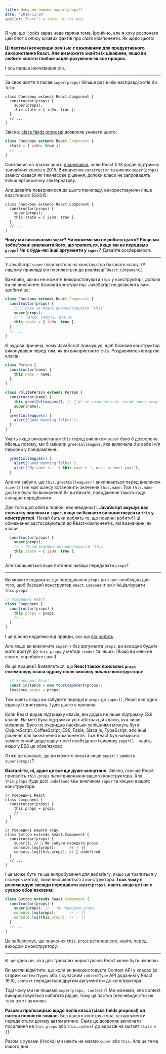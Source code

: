 ```yaml
---
title: Чому ми пишемо super(props)?
date: '2018-11-30'
spoiler: There’s a twist at the end.
---
```



Я чув, що [Hooks](https://reactjs.org/docs/hooks-intro.html) зараз нова гаряча тема. Іронічно, але я хочу розпочати цей блог з опису цікавих фактів про *class* компоненти. Як щодо цього!

**Ці пастки (неочевидні речі) *не є* важливими для продуктивного використання React. Але ви можете знайти їх цікавими, якщо ви любите копати глибше задля розуміння як все працює.**


І ось перша неочевидна річ.

---

За своє життя я писав `super(props)` більше разів ніж насправді хотів би того:

```jsx{3}
class Checkbox extends React.Component {
  constructor(props) {
    super(props);
    this.state = { isOn: true };
  }
  // ...
}
```

Звісно, [class fields proposal](https://github.com/tc39/proposal-class-fields) дозволяє уникати цього:

```jsx
class Checkbox extends React.Component {
  state = { isOn: true };
  // ...
}
```

Синтаксис на зразок цього [планувався](https://reactjs.org/blog/2015/01/27/react-v0.13.0-beta-1.html#es7-property-initializers), коли React 0.13 додав підтримку звичайних класів у 2015. Визначення `constructor` та виклик `super(props)` замислювався як тимчасове рішення, допоки класи не запровадять більш ергономічну альтернативу.

Але давайте повернемося до цього прикладу, використовуючи лише властивості ES2015:

```jsx{3}
class Checkbox extends React.Component {
  constructor(props) {
    super(props);
    this.state = { isOn: true };
  }
  // ...
}
```

**Чому ми викликаємо `super`? Чи можемо ми не робити цього? Якщо ми зобов'язані викликати його, що трапиться, якщо ми не передамо `props`? Чи є будь-які інші аргументи у `super`?** Давайте розберемося.

---

У JavaScript `super` посилається на конструктор базового класу. (У нашому прикладі він посилається до реалізації `React.Component`.)

Важливо, що ви не можете використовувати `this` у конструкторі, *допоки* ви не викличете базовий конструктор. JavaScript не дозволить вам зробити це:


```jsx
class Checkbox extends React.Component {
  constructor(props) {
    // 🔴 Поки не можна використовувати `this`
    super(props);
    // ✅ Тепер, мабуть, все ok
    this.state = { isOn: true };
  }
  // ...
}
```

Є чудова причина, чому JavaScript примушує, щоб базовий конструктор виконувався перед тим, як ви використаєте `this`. Роздивимось ієрархію класів:

```jsx
class Person {
  constructor(name) {
    this.name = name;
  }
}

class PolitePerson extends Person {
  constructor(name) {
    this.greetColleagues(); // 🔴 Це не дозволяється, читай нижче чому
    super(name);
  }
  greetColleagues() {
    alert('Good morning folks!');
  }
}
```

Уявіть якщо використання `this` перед викликом `super` *було б* дозволено. Місяць потому, ми б змінили `greenColleagues`, яка включала б в себе ім'я персони у повідомленні.

```jsx
  greetColleagues() {
    alert('Good morning folks!');
    alert('My name is ' + this.name + ', nice to meet you!');
  }
```

Але ми забули, що `this.greetColleagues()` викликається перед викликом `super()` і не має шансу встановити значення `this.name`. Тож `this.name` досі не було би визначено! Як ви бачите, поводження такого коду складно передбачити.

Для того щоб обійти подібні неочевидності, **JavaScript *змушує* вас спочатку викликати `super`, якщо ви бажаете використовувати `this` у конструкторі.** Нехай батьки роблять те, що повинні робити! І ці обмеження застосовуються до React-компонентів, які визначенні як класи:


```jsx
  constructor(props) {
    super(props);
    // ✅ Тепер можливо використовувати `this`
    this.state = { isOn: true };
  }
```

Але залишається інше питання: навіщо передавати `props`?

---

Ви можете подумати, що передавання `props` до `super` необхідно для того, щоб базовий конструктор `React.Component` зміг ініціалізувати `this.props`:

```jsx
// Усередині React
class Component {
  constructor(props) {
    this.props = props;
    // ...
  }
}
```

І це дійсно недалеко від правди, ось що [він робить](https://github.com/facebook/react/blob/1d25aa5787d4e19704c049c3cfa985d3b5190e0d/packages/react/src/ReactBaseClasses.js#L22).

Але якщо ви викличите `super()` без аргумента `props`, ви всеодно будете мати доступ до `this.props` у методі `render` та інших. (Якщо ви мені не вірите, спробуйте самі!)

Як *це* працює? Виявляється, що **React також присвоює `props` екземпляру класа одразу після виклику *вашого* конктруктора:**


```jsx
  // Усередині React
  const instance = new YourComponent(props);
  instance.props = props;
```

Тож навіть якщо ви забудете передати `props` до `super()`, React все одно одразу їх виставить. І для цього є причина.

Коли React додав підтримку класів, він додав не лише підтримку ES6 класів. На меті була підтримка усіх абстракцій класів, яка лише можлива. Було [не очевидно](https://reactjs.org/blog/2015/01/27/react-v0.13.0-beta-1.html#other-languages) наскільки успішними можуть бути ClojureScript, CoffeeScript, ES6, Fable, Slaca.js, TypeScript, або інші рішення для визначення компонентів. Тож React був навмисно замисленний щодо відсутності необхідності виклику `super()` – навіть якщо у ES6 це обов'язково.

Отже це означає, що ви можете писати лише `super()` замість `super(props)`?

**Взагалі-то, ні, адже це все ще дуже заплутано.** Звісно, пізніше React присвоїть `this.props` *після* виконання вашого конструктора. Але `this.props` буде досі `undefined` *між* викликом `super` та кінцем вашого конструктора:


```jsx{14}
// Усередині React
class Component {
  constructor(props) {
    this.props = props;
    // ...
  }
}

// Усередині вашого коду
class Button extends React.Component {
  constructor(props) {
    super(); // 😬 Ми забули передати props
    console.log(props);      // ✅ {}
    console.log(this.props); // 😬 undefined 
  }
  // ...
}
```

І це може бути те ще випробування для дебаґінгу, якщо це трапиться у якомусь методі, який викликається *з* конструктора. **І ось чому я рекомендую завжди передавати `super(props)`, навіть якщо це і не є суворо обов'язковим:**

```jsx
class Button extends React.Component {
  constructor(props) {
    super(props); // ✅ Ми передали props
    console.log(props);      // ✅ {}
    console.log(this.props); // ✅ {}
  }
  // ...
}
```

Це забезпечує, що значення `this.props` встановлено, навіть перед виходом з конструктору.

-----

Є ще одна річ, яка для тривалих користувачів React може бути цікавою.

Ви могли відмітити, що коли ви використовуєте Context API у класах (зі старим `contextTypes` або з сучасним `contextType` API доданим у React 16.6), `context` передається другим аргументом до конструктора.

Тоді чому ми не пишемо `super(props, context)`? Ми можемо, але context використовується набагато рідше, тому ця пастка (неочевидність) не така вже і важлива.

**Разом з пропозицією щодо полів класа (class fields proposal) ця пастка повністю зникає.** Без явного конструктора, усі аргументи передаються донизу автоматично. Саме це дозволяє включати посилання на `this.props` або `this.context` до виразів на кшталт `state = {}`.

Разом з хуками (Hooks) ми навіть не маємо `super` або `this`. Але це тема іншого дня.
